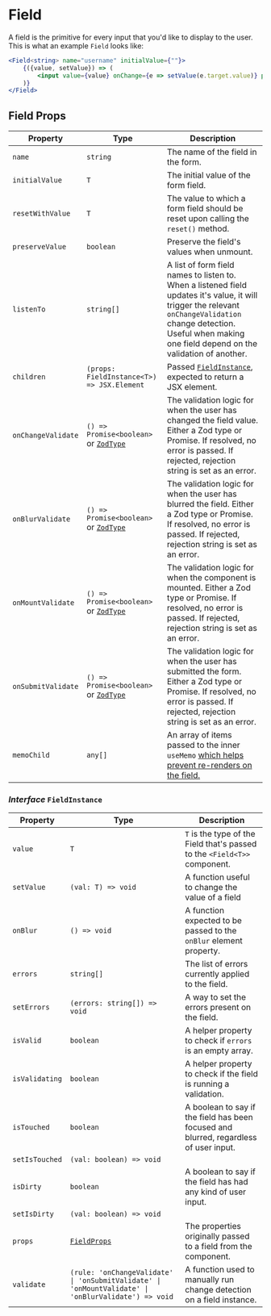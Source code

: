 # Field

A field is the primitive for every input that you'd like to display to the user. This is what an example `Field` looks like:

```jsx
<Field<string> name="username" initialValue={""}>
    {({value, setValue}) => (
        <input value={value} onChange={e => setValue(e.target.value)} placeholder={"Username"}/>
    )}
</Field>
```

## Field Props

| Property           | Type                                                         | Description                                                  |
| ------------------ | ------------------------------------------------------------ | ------------------------------------------------------------ |
| `name`             | `string`                                                     | The name of the field in the form.                           |
| `initialValue`     | `T`                                                          | The initial value of the form field.                         |
| `resetWithValue`       | `T`                                                          | The value to which a form field should be reset upon calling the `reset()` method. |
| `preserveValue`    | `boolean`                                                    | Preserve the field's values when unmount. |
| `listenTo`         | `string[]`                                                   | A list of form field names to listen to. When a listened field updates it's value, it will trigger the relevant `onChangeValidation` change detection. Useful when making one field depend on the validation of another. |
| `children`         | `(props: FieldInstance<T>) => JSX.Element`                   | Passed [`FieldInstance`](#interface-fieldinstance), expected to return a JSX element. |
| `onChangeValidate` | `() => Promise<boolean>` or [`ZodType`](https://github.com/colinhacks/zod) | The validation logic for when the user has changed the field value. Either a Zod type or Promise. If resolved, no error is passed. If rejected, rejection string is set as an error. |
| `onBlurValidate`   | `() => Promise<boolean>` or [`ZodType`](https://github.com/colinhacks/zod) | The validation logic for when the user has blurred the field. Either a Zod type or Promise. If resolved, no error is passed. If rejected, rejection string is set as an error. |
| `onMountValidate`   | `() => Promise<boolean>` or [`ZodType`](https://github.com/colinhacks/zod) | The validation logic for when the component is mounted. Either a Zod type or Promise. If resolved, no error is passed. If rejected, rejection string is set as an error. |
| `onSubmitValidate` | `() => Promise<boolean>` or [`ZodType`](https://github.com/colinhacks/zod) | The validation logic for when the user has submitted the form. Either a Zod type or Promise. If resolved, no error is passed. If rejected, rejection string is set as an error. |
| `memoChild` | `any[]` | An array of items passed to the inner `useMemo` [which helps prevent re-renders on the field.](/guides/performance-optimizations) |

### _Interface_ `FieldInstance`

| Property       | Type                                                         | Description                                                  |
| -------------- | ------------------------------------------------------------ | ------------------------------------------------------------ |
| `value`        | `T`                                                          | `T` is the type of the Field that's passed to the `<Field<T>>` component. |
| `setValue`     | `(val: T) => void`                                           | A function useful to change the value of a field             |
| `onBlur`       | `() => void`                                                 | A function expected to be passed to the `onBlur` element property. |
| `errors`       | `string[]`                                                   | The list of errors currently applied to the field.           |
| `setErrors`    | `(errors: string[]) => void`                                 | A way to set the errors present on the field.                |
| `isValid`      | `boolean`                                                    | A helper property to check if `errors` is an empty array.    |
| `isValidating` | `boolean`                                                    | A helper property to check if the field is running a validation.    |
| `isTouched`    | `boolean`                                                    | A boolean to say if the field has been focused and blurred, regardless of user input. |
| `setIsTouched` | `(val: boolean) => void`                                     |                                                              |
| `isDirty`      | `boolean`                                                    | A boolean to say if the field has had any kind of user input. |
| `setIsDirty`   | `(val: boolean) => void`                                     |                                                              |
| `props`        | [`FieldProps`](#field-props)                                 | The properties originally passed to a field from the component. |
| `validate`     | `(rule: 'onChangeValidate' \| 'onSubmitValidate' \| 'onMountValidate' \|  'onBlurValidate') => void` | A function used to manually run change detection on a field instance. |
